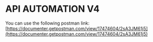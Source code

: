 # API AUTOMATION V4

You can use the following postman link:  [https://documenter.getpostman.com/view/17474604/2sA3JM61j5](https://documenter.getpostman.com/view/17474604/2sA3JM61j5)
